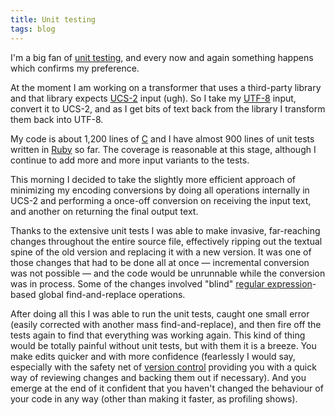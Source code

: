 ```yaml
---
title: Unit testing
tags: blog
---
```


I'm a big fan of [unit testing](http://typechecked.net/wiki/unit%20testing), and every now and again something happens which confirms my preference.

At the moment I am working on a transformer that uses a third-party library and that library expects [UCS-2](http://typechecked.net/wiki/UCS-2) input (ugh). So I take my [UTF-8](http://typechecked.net/wiki/UTF-8) input, convert it to UCS-2, and as I get bits of text back from the library I transform them back into UTF-8.

My code is about 1,200 lines of [C](http://typechecked.net/wiki/C) and I have almost 900 lines of unit tests written in [Ruby](http://typechecked.net/wiki/Ruby) so far. The coverage is reasonable at this stage, although I continue to add more and more input variants to the tests.

This morning I decided to take the slightly more efficient approach of minimizing my encoding conversions by doing all operations internally in UCS-2 and performing a once-off conversion on receiving the input text, and another on returning the final output text.

Thanks to the extensive unit tests I was able to make invasive, far-reaching changes throughout the entire source file, effectively ripping out the textual spine of the old version and replacing it with a new version. It was one of those changes that had to be done all at once — incremental conversion was not possible — and the code would be unrunnable while the conversion was in process. Some of the changes involved "blind" [regular expression](http://typechecked.net/wiki/regular%20expression)-based global find-and-replace operations.

After doing all this I was able to run the unit tests, caught one small error (easily corrected with another mass find-and-replace), and then fire off the tests again to find that everything was working again. This kind of thing would be totally painful without unit tests, but with them it is a breeze. You make edits quicker and with more confidence (fearlessly I would say, especially with the safety net of [version control](http://typechecked.net/wiki/version%20control) providing you with a quick way of reviewing changes and backing them out if necessary). And you emerge at the end of it confident that you haven't changed the behaviour of your code in any way (other than making it faster, as profiling shows).

